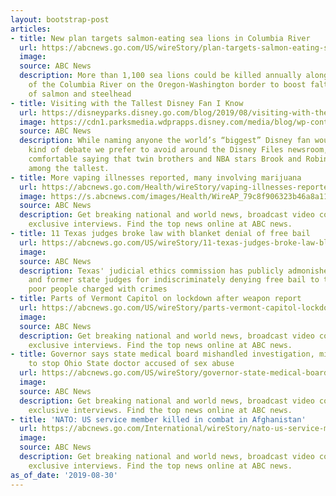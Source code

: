 ```yaml
---
layout: bootstrap-post
articles:
- title: New plan targets salmon-eating sea lions in Columbia River
  url: https://abcnews.go.com/US/wireStory/plan-targets-salmon-eating-sea-lions-columbia-river-65296373
  image: 
  source: ABC News
  description: More than 1,100 sea lions could be killed annually along a stretch
    of the Columbia River on the Oregon-Washington border to boost faltering populations
    of salmon and steelhead
- title: Visiting with the Tallest Disney Fan I Know
  url: https://disneyparks.disney.go.com/blog/2019/08/visiting-with-the-tallest-disney-fan-i-know/
  image: https://cdn1.parksmedia.wdprapps.disney.com/media/blog/wp-content/uploads/2019/08/uyvytr687987.jpg
  source: ABC News
  description: While naming anyone the world’s “biggest” Disney fan would ignite the
    kind of debate we prefer to avoid around the Disney Files newsroom, I’m pretty
    comfortable saying that twin brothers and NBA stars Brook and Robin Lopez are
    among the tallest.
- title: More vaping illnesses reported, many involving marijuana
  url: https://abcnews.go.com/Health/wireStory/vaping-illnesses-reported-involving-marijuana-65296256
  image: https://s.abcnews.com/images/Health/WireAP_79c8f906323b46a8a1144d3856fca543_16x9_992.jpg
  source: ABC News
  description: Get breaking national and world news, broadcast video coverage, and
    exclusive interviews. Find the top news online at ABC news.
- title: 11 Texas judges broke law with blanket denial of free bail
  url: https://abcnews.go.com/US/wireStory/11-texas-judges-broke-law-blanket-denial-free-65296195
  image: 
  source: ABC News
  description: Texas' judicial ethics commission has publicly admonished 11 current
    and former state judges for indiscriminately denying free bail to thousands of
    poor people charged with crimes
- title: Parts of Vermont Capitol on lockdown after weapon report
  url: https://abcnews.go.com/US/wireStory/parts-vermont-capitol-lockdown-weapon-report-65296176
  image: 
  source: ABC News
  description: Get breaking national and world news, broadcast video coverage, and
    exclusive interviews. Find the top news online at ABC news.
- title: Governor says state medical board mishandled investigation, missed chance
    to stop Ohio State doctor accused of sex abuse
  url: https://abcnews.go.com/US/wireStory/governor-state-medical-board-mishandled-investigation-missed-chance-65296114
  image: 
  source: ABC News
  description: Get breaking national and world news, broadcast video coverage, and
    exclusive interviews. Find the top news online at ABC news.
- title: 'NATO: US service member killed in combat in Afghanistan'
  url: https://abcnews.go.com/International/wireStory/nato-us-service-member-killed-combat-afghanistan-65296104
  image: 
  source: ABC News
  description: Get breaking national and world news, broadcast video coverage, and
    exclusive interviews. Find the top news online at ABC news.
as_of_date: '2019-08-30'
---
```


